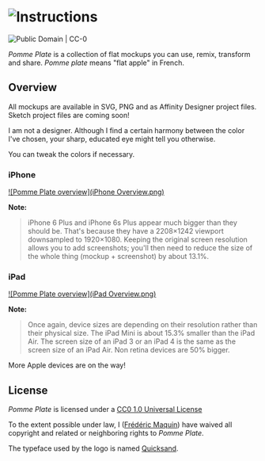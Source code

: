 # ![Instructions](http://i.imgur.com/QNPwZ3L.png)

![Public Domain | CC-0](https://img.shields.io/badge/CC--0-Public_Domain-lightgrey.svg)

_Pomme Plate_ is a collection of flat mockups you can use, remix, transform and share. _Pomme plate_ means "flat apple" in French.

## Overview
All mockups are available in SVG, PNG and as Affinity Designer project files. Sketch project files are coming soon!

I am not a designer. Although I find a certain harmony between the color I've chosen, your sharp, educated eye might tell you otherwise.

You can tweak the colors if necessary.

### iPhone ###
[![Pomme Plate overview](iPhone Overview.png)](iPhone%20Overview.svg)

**Note:**
> iPhone 6 Plus and iPhone 6s Plus appear much bigger than they should be. That's because they have a 2208×1242 viewport downsampled to 1920×1080. Keeping the original screen resolution allows you to add screenshots; you'll then need to reduce the size of the whole thing (mockup + screenshot) by about 13.1%.

### iPad ###
[![Pomme Plate overview](iPad Overview.png)](iPad%20Overview.svg)

**Note:**
> Once again, device sizes are depending on their resolution rather than their physical size. The iPad Mini is about 15.3% smaller than the iPad Air. The screen size of an iPad 3 or an iPad 4 is the same as the screen size of an iPad Air. Non retina devices are 50% bigger.

More Apple devices are on the way!

## License
_Pomme Plate_ is licensed under a [CC0 1.0 Universal License](http://creativecommons.org/publicdomain/zero/1.0/)

To the extent possible under law, I ([Frédéric Maquin](http://ephread.com)) have waived all copyright and related or neighboring rights to _Pomme Plate_.

The typeface used by the logo is named [Quicksand](http://www.fontsquirrel.com/fonts/quicksand).